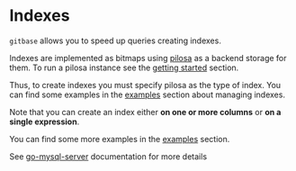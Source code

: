 # Indexes

`gitbase` allows you to speed up queries creating indexes.

Indexes are implemented as bitmaps using [pilosa](https://github.com/pilosa/pilosa) as a backend storage for them. To run a pilosa instance see the [getting started](./getting-started.md) section.

Thus, to create indexes you must specify pilosa as the type of index. You can find some examples in the [examples](./examples.md#create-an-index-for-columns-on-a-table) section about managing indexes.

Note that you can create an index either **on one or more columns** or **on a single expression**.

You can find some more examples in the [examples](./examples.md#create-an-index-for-columns-on-a-table) section.

See [go-mysql-server](https://github.com/src-d/go-mysql-server/tree/e8316f5430855f55b0da4b5c63fc990d75c2c085#indexes) documentation for more details
